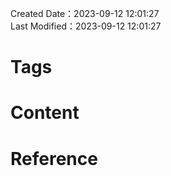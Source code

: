 Created Date：2023-09-12 12:01:27  
Last Modified：2023-09-12 12:01:27

# Tags

# Content

# Reference
